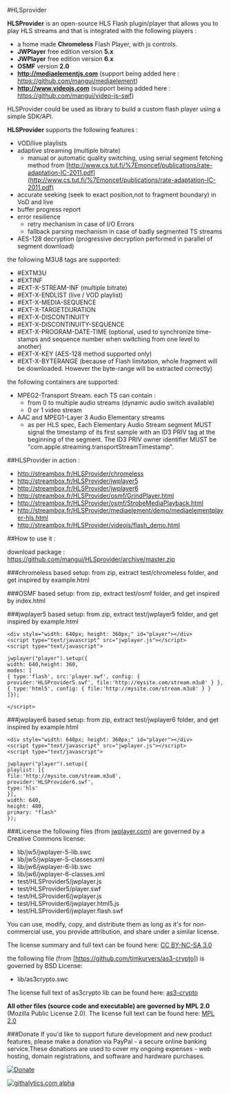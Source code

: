 #HLSprovider

**HLSProvider** is an open-source HLS Flash plugin/player that allows you to play HLS streams and that is integrated with the following players :

* a home made **Chromeless** Flash Player, with js controls.
* **JWPlayer** free edition version **5.x**
* **JWPlayer** free edition version **6.x**
* **OSMF** version **2.0**
* **http://mediaelementjs.com** (support being added here : https://github.com/mangui/mediaelement)
* **http://www.videojs.com** (support being added here : https://github.com/mangui/video-js-swf)
 
HLSProvider could be used as library to build a custom flash player using a simple SDK/API.

**HLSProvider** supports the following features :

* VOD/live playlists
* adaptive streaming (multiple bitrate)
	* manual or automatic quality switching, using serial segment fetching method from [http://www.cs.tut.fi/%7Emoncef/publications/rate-adaptation-IC-2011.pdf](http://www.cs.tut.fi/%7Emoncef/publications/rate-adaptation-IC-2011.pdf)
* accurate seeking (seek to exact position,not to fragment boundary) in VoD and live
* buffer progress report
* error resilience
	* retry mechanism in case of I/O Errors
	* fallback parsing mechanism in case of badly segmented TS streams
* AES-128 decryption (progressive decryption performed in parallel of segment download)

the following M3U8 tags are supported: 

* #EXTM3U
* #EXTINF
* #EXT-X-STREAM-INF (multiple bitrate)
* #EXT-X-ENDLIST (live / VOD playlist)
* #EXT-X-MEDIA-SEQUENCE
* #EXT-X-TARGETDURATION
* #EXT-X-DISCONTINUITY
* #EXT-X-DISCONTINUITY-SEQUENCE
* #EXT-X-PROGRAM-DATE-TIME (optional, used to synchronize time-stamps and sequence number when switching from one level to another)
* #EXT-X-KEY (AES-128 method supported only)
* #EXT-X-BYTERANGE (because of Flash limitation, whole fragment will be downloaded. However the byte-range will be extracted correctly)

the following containers are supported:

* MPEG2-Transport Stream. each TS can contain :
	* from 0 to multiple audio streams (dynamic audio switch available)
	* 0 or 1 video stream
* AAC and MPEG1-Layer 3 Audio Elementary streams
	* as per HLS spec, Each Elementary Audio Stream segment MUST signal the timestamp of its first sample with an ID3 PRIV tag at the beginning of the segment.  The ID3 PRIV owner identifier MUST be      "com.apple.streaming.transportStreamTimestamp".


##HLSProvider in action :

* http://streambox.fr/HLSProvider/chromeless
* http://streambox.fr/HLSProvider/jwplayer5
* http://streambox.fr/HLSProvider/jwplayer6
* http://streambox.fr/HLSProvider/osmf/GrindPlayer.html
* http://streambox.fr/HLSProvider/osmf/StrobeMediaPlayback.html
* http://streambox.fr/HLSProvider/mediaelement/demo/mediaelementplayer-hls.html
* http://streambox.fr/HLSProvider/videojs/flash_demo.html


##How to use it :

download package : https://github.com/mangui/HLSprovider/archive/master.zip

###chromeless based setup:
from zip, extract test/chromeless folder, and get inspired by example.html

###OSMF based setup:
from zip, extract test/osmf folder, and get inspired by index.html

###jwplayer5 based setup:
from zip, extract test/jwplayer5 folder, and get inspired by example.html

    <div style="width: 640px; height: 360px;" id="player"></div>
    <script type="text/javascript" src="jwplayer.js"></script>
    <script type="text/javascript">
    
    jwplayer("player").setup({
    width: 640,height: 360,
    modes: [
    { type:'flash', src:'player.swf', config: { provider:'HLSProvider5.swf', file:'http://mysite.com/stream.m3u8' } },
    { type:'html5', config: { file:'http://mysite.com/stream.m3u8' } }
    ]});
    
    </script>

###jwplayer6 based setup:
from zip, extract test/jwplayer6 folder, and get inspired by example.html

    <div style="width: 640px; height: 360px;" id="player"></div>
    <script type="text/javascript" src="jwplayer.js"></script>
    <script type="text/javascript">

    jwplayer("player").setup({
    playlist: [{
    file:'http://mysite.com/stream.m3u8',
    provider:'HLSProvider6.swf',
    type:'hls'
    }],
    width: 640,
    height: 480,
    primary: "flash"
    });

###License
the following files (from [jwplayer.com](http://www.jwplayer.com)) are governed by a Creative Commons license:

* lib/jw5/jwplayer-5-lib.swc
* lib/jw5/jwplayer-5-classes.xml
* lib/jw6/jwplayer-6-lib.swc
* lib/jw6/jwplayer-6-classes.xml
* test/HLSProvider5/jwplayer.js
* test/HLSProvider5/player.swf
* test/HLSProvider6/jwplayer.js
* test/HLSProvider6/jwplayer.html5.js
* test/HLSProvider6/jwplayer.flash.swf

You can use, modify, copy, and distribute them as long as it's for non-commercial use, you provide attribution, and share under a similar license.

The license summary and full text can be found here: [CC BY-NC-SA 3.0](http://creativecommons.org/licenses/by-nc-sa/3.0/ "CC BY-NC-SA 3.0")

the following file (from [https://github.com/timkurvers/as3-crypto]) is governed by BSD License:

* lib/as3crypto.swc

The license full text of as3crypto lib can be found here: [as3-crypto](https://github.com/timkurvers/as3-crypto/blob/master/LICENSE.md)


**All other files (source code and executable) are governed by MPL 2.0** (Mozilla Public License 2.0).
The license full text can be found here: [MPL 2.0](http://www.mozilla.org/MPL/2.0/)

###Donate
If you'd like to support future development and new product features, please make a donation via PayPal - a secure online banking service.These donations are used to cover my ongoing expenses - web hosting, domain registrations, and software and hardware purchases.

[![Donate](https://www.paypalobjects.com/en_US/i/btn/btn_donate_LG.gif)](https://www.paypal.com/cgi-bin/webscr?cmd=_s-xclick&hosted_button_id=463RB2ALVXJLA)

[![githalytics.com alpha](https://cruel-carlota.pagodabox.com/c3d851ee2663072644e59cc07088cf97 "githalytics.com")](http://githalytics.com/mangui/HLSprovider)
